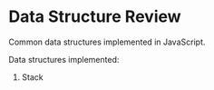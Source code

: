 # Data Structure Review
Common data structures implemented in JavaScript.

Data structures implemented:
1. Stack
